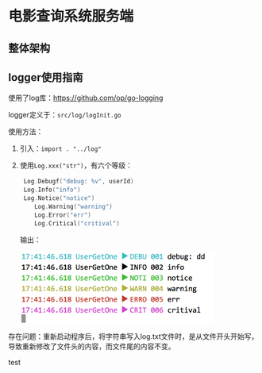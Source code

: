 # 电影查询系统服务端

## 整体架构

## logger使用指南

使用了log库：https://github.com/op/go-logging

logger定义于：`src/log/logInit.go`

使用方法：

1. 引入：`import . "../log"`

2. 使用`Log.xxx("str")`，有六个等级：

   ```go
   	Log.Debugf("debug: %v", userId)
   	Log.Info("info")
   	Log.Notice("notice")
       Log.Warning("warning")
       Log.Error("err")
       Log.Critical("critival")
   ```

   输出：

   <img src="./asset/log_output.png" style="zoom:60%">

存在问题：重新启动程序后，将字符串写入log.txt文件时，是从文件开头开始写，导致重新修改了文件头的内容，而文件尾的内容不变。

test

